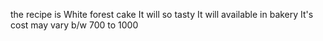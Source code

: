 the recipe is White forest cake 
It will so tasty 
It will available in bakery
It's cost may vary b/w 700 to 1000